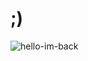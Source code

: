 # ;)
![hello-im-back](https://user-images.githubusercontent.com/65067826/137173227-06f0a218-0e11-4dc3-94be-1bfd2320a203.jpg)

